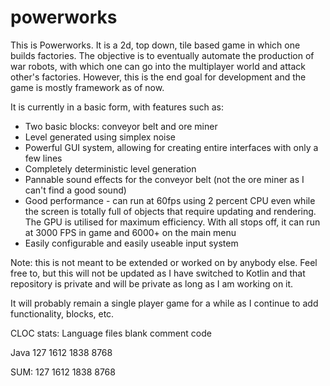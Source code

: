 # powerworks

This is Powerworks. It is a 2d, top down, tile based game in which one builds factories. The objective is to eventually automate
the production of war robots, with which one can go into the multiplayer world and attack other's factories. However, this is the end goal for development and the game is mostly framework as of now.

It is currently in a basic form, with features such as:
* Two basic blocks: conveyor belt and ore miner
* Level generated using simplex noise
* Powerful GUI system, allowing for creating entire interfaces with only a few lines
* Completely deterministic level generation
* Pannable sound effects for the conveyor belt (not the ore miner as I can't find a good sound)
* Good performance - can run at 60fps using 2 percent CPU even while the screen is totally full of objects that require updating and rendering. The GPU is utilised for maximum efficiency. With all stops off, it can run at 3000 FPS in game and 6000+ on the main menu
* Easily configurable and easily useable input system

Note: this is not meant to be extended or worked on by anybody else. Feel free to, but this will not be updated as I have switched to Kotlin and that repository is private and will be private as long as I am working on it.

It will probably remain a single player game for a while as I continue to add functionality, blocks, etc.

CLOC stats:
Language                     files          blank        comment           code

Java                           127           1612           1838           8768

SUM:                           127           1612           1838           8768
